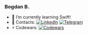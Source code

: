 ### Bogdan B.
- 🌱 I’m currently learning Swift!
- 💬 Contacts: [![LinkedIn](https://img.shields.io/badge/LinkedIn-0077B5?style=flat&logo=linkedin&logoColor=white)](https://www.linkedin.com/in/bennerbr/) [![Telegram](https://img.shields.io/badge/Telegram-2CA5E0?style=flat&logo=telegram&logoColor=white)](https://t.me/c0pland/)
- ⚡ Codewars: [![Codewars](https://www.codewars.com/users/c0pland/badges/micro)](https://www.codewars.com/users/c0pland)
<!--
**c0pland/c0pland** is a ✨ _special_ ✨ repository because its `README.md` (this file) appears on your GitHub profile.

Here are some ideas to get you started:

- 🔭 I’m currently working on ...

- 👯 I’m looking to collaborate on ...
- 🤔 I’m looking for help with ...
- 💬 Ask me about ...
- 📫 How to reach me: ...
- 😄 Pronouns: ...
- ⚡ Fun fact: ...
-->
